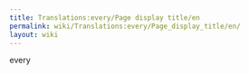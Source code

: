 ```yaml
---
title: Translations:every/Page display title/en
permalink: wiki/Translations:every/Page_display_title/en/
layout: wiki
---
```


every
